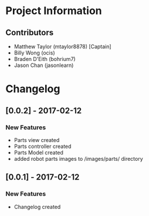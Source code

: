 # Project Information
## Contributors
- Matthew Taylor (mtaylor8878) [Captain]
- Billy Wong     (ocis)
- Braden D'Eith  (bohrium7)
- Jason Chan     (jasonlearn)

# Changelog
## [0.0.2] - 2017-02-12
### New Features
- Parts view created
- Parts controller created
- Parts Model created
- added robot parts images to /images/parts/ directory

## [0.0.1] - 2017-02-12
### New Features
- Changelog created
